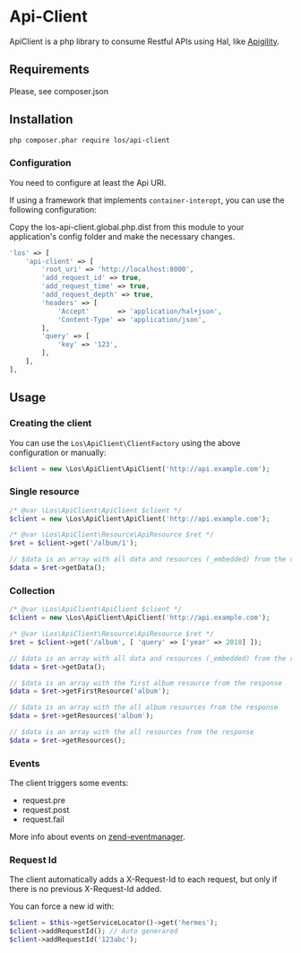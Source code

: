 # Api-Client

ApiClient is a php library to consume Restful APIs using Hal, like [Apigility](http://apigility.org).

## Requirements

Please, see composer.json

## Installation

```bash
php composer.phar require los/api-client
```

### Configuration
You need to configure at least the Api URI.

If using a framework that implements `container-interopt`, you can use the following configuration:

Copy the los-api-client.global.php.dist from this module to your application's config folder and make the necessary changes.

```php
'los' => [
    'api-client' => [
        'root_uri' => 'http://localhost:8000',
        'add_request_id' => true,
        'add_request_time' => true,
        'add_request_depth' => true,
        'headers' => [
            'Accept'       => 'application/hal+json',
            'Content-Type' => 'application/json',
        ],
        'query' => [
            'key' => '123',
        ],
    ],
],
```

## Usage

### Creating the client
You can use the `Los\ApiClient\ClientFactory` using the above configuration or manually:
```php
$client = new \Los\ApiClient\ApiClient('http://api.example.com');
```

### Single resource
```php
/* @var \Los\ApiClient\ApiClient $client */
$client = new \Los\ApiClient\ApiClient('http://api.example.com');

/* @var \Los\ApiClient\Resource\ApiResource $ret */
$ret = $client->get('/album/1');

// $data is an array with all data and resources (_embedded) from the response
$data = $ret->getData();
```

### Collection
```php
/* @var \Los\ApiClient\ApiClient $client */
$client = new \Los\ApiClient\ApiClient('http://api.example.com');

/* @var \Los\ApiClient\Resource\ApiResource $ret */
$ret = $client->get('/album', [ 'query' => ['year' => 2018] ]);

// $data is an array with all data and resources (_embedded) from the response
$data = $ret->getData();

// $data is an array with the first album resource from the response
$data = $ret->getFirstResource('album');

// $data is an array with the all album resources from the response
$data = $ret->getResources('album');

// $data is an array with the all resources from the response
$data = $ret->getResources();
```

### Events

The client triggers some events:
* request.pre
* request.post
* request.fail

More info about events on [zend-eventmanager](https://github.com/laminas/laminas-eventmanager).

### Request Id

The client automatically adds a X-Request-Id to each request, but only if there is no previous X-Request-Id added.

You can force a new id with:
```php
$client = $this->getServiceLocator()->get('hermes');
$client->addRequestId(); // Auto generared
$client->addRequestId('123abc');
```
